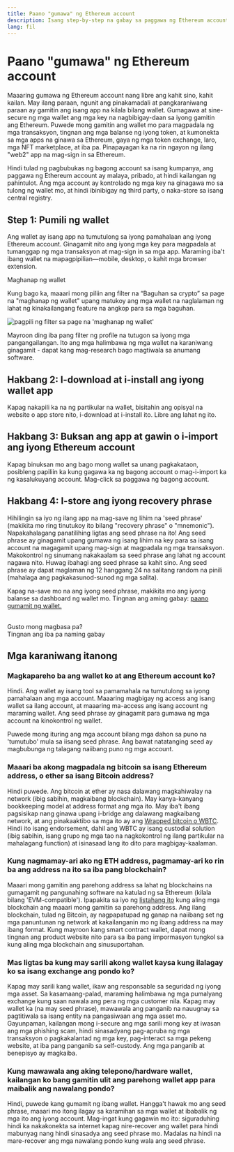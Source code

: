 ```yaml
---
title: Paano "gumawa" ng Ethereum account
description: Isang step-by-step na gabay sa paggawa ng Ethereum account gamit ang isang wallet.
lang: fil
---
```


# Paano "gumawa" ng Ethereum account

Maaaring gumawa ng Ethereum account nang libre ang kahit sino, kahit kailan. May ilang paraan, ngunit ang pinakamadali at pangkaraniwang paraan ay gamitin ang isang app na kilala bilang wallet. Gumagawa at sine-secure ng mga wallet ang mga key na nagbibigay-daan sa iyong gamitin ang Ethereum. Puwede mong gamitin ang wallet mo para magpadala ng mga transaksyon, tingnan ang mga balanse ng iyong token, at kumonekta sa mga apps na ginawa sa Ethereum, gaya ng mga token exchange, laro, mga NFT marketplace, at iba pa. Pinapayagan ka na rin ngayon ng ilang "web2" app na mag-sign in sa Ethereum.

Hindi tulad ng pagbubukas ng bagong account sa isang kumpanya, ang paggawa ng Ethereum account ay malaya, pribado, at hindi kailangan ng pahintulot. Ang mga account ay kontrolado ng mga key na ginagawa mo sa tulong ng wallet mo, at hindi ibinibigay ng third party, o naka-store sa isang central registry.

## Step 1: Pumili ng wallet

Ang wallet ay isang app na tumutulong sa iyong pamahalaan ang iyong Ethereum account. Ginagamit nito ang iyong mga key para magpadala at tumanggap ng mga transaksyon at mag-sign in sa mga app. Maraming iba't ibang wallet na mapagpipilian—mobile, desktop, o kahit mga browser extension.

<ButtonLink href="/wallets/find-wallet/">
  Maghanap ng wallet
</ButtonLink>

Kung bago ka, maaari mong piliin ang filter na “Baguhan sa crypto” sa page na "maghanap ng wallet" upang matukoy ang mga wallet na naglalaman ng lahat ng kinakailangang feature na angkop para sa mga baguhan.

![pagpili ng filter sa page na 'maghanap ng wallet'](./wallet-box.png)

Mayroon ding iba pang filter ng profile na tutugon sa iyong mga pangangailangan. Ito ang mga halimbawa ng mga wallet na karaniwang ginagamit - dapat kang mag-research bago magtiwala sa anumang software.

## Hakbang 2: I-download at i-install ang iyong wallet app

Kapag nakapili ka na ng partikular na wallet, bisitahin ang opisyal na website o app store nito, i-download at i-install ito. Libre ang lahat ng ito.

## Hakbang 3: Buksan ang app at gawin o i-import ang iyong Ethereum account

Kapag binuksan mo ang bago mong wallet sa unang pagkakataon, posibleng papiliin ka kung gagawa ka ng bagong account o mag-i-import ka ng kasalukuyang account. Mag-click sa paggawa ng bagong account.

## Hakbang 4: I-store ang iyong recovery phrase

Hihilingin sa iyo ng ilang app na mag-save ng lihim na 'seed phrase' (makikita mo ring tinutukoy ito bilang "recovery phrase" o "mnemonic"). Napakahalagang panatilihing ligtas ang seed phrase na ito! Ang seed phrase ay ginagamit upang gumawa ng isang lihim na key para sa isang account na magagamit upang mag-sign at magpadala ng mga transaksyon. Makokontrol ng sinumang nakakaalam sa seed phrase ang lahat ng account nagawa nito. Huwag ibahagi ang seed phrase sa kahit sino. Ang seed phrase ay dapat maglaman ng 12 hanggang 24 na salitang random na pinili (mahalaga ang pagkakasunod-sunod ng mga salita).

Kapag na-save mo na ang iyong seed phrase, makikita mo ang iyong balanse sa dashboard ng wallet mo. Tingnan ang aming gabay: [paano gumamit ng wallet.](/guides/how-to-use-a-wallet)

 <br />

<Alert variant="update">
<AlertEmoji text=":eyes:"/>
<AlertContent className="flex-row justify-between items-center">
  <div>Gusto mong magbasa pa?</div>
  <ButtonLink href="/guides/">
    Tingnan ang iba pa naming gabay
  </ButtonLink>
 </AlertContent>
</Alert>

## Mga karaniwang itanong

### Magkapareho ba ang wallet ko at ang Ethereum account ko?

Hindi. Ang wallet ay isang tool sa pamamahala na tumutulong sa iyong pamahalaan ang mga account. Maaaring magbigay ng access ang isang wallet sa ilang account, at maaaring ma-access ang isang account ng maraming wallet. Ang seed phrase ay ginagamit para gumawa ng mga account na kinokontrol ng wallet.

Puwede mong ituring ang mga account bilang mga dahon sa puno na 'tumutubo' mula sa iisang seed phrase. Ang bawat natatanging seed ay magbubunga ng talagang naiibang puno ng mga account.

### Maaari ba akong magpadala ng bitcoin sa isang Ethereum address, o ether sa isang Bitcoin address?

Hindi puwede. Ang bitcoin at ether ay nasa dalawang magkahiwalay na network (ibig sabihin, magkaibang blockchain). May kanya-kanyang bookkeeping model at address format ang mga ito. May iba't ibang pagsisikap nang ginawa upang i-bridge ang dalawang magkaibang network, at ang pinakaaktibo sa mga ito ay ang [Wrapped bitcoin o WBTC](https://www.bitcoin.com/get-started/what-is-wbtc/). Hindi ito isang endorsement, dahil ang WBTC ay isang custodial solution (ibig sabihin, isang grupo ng mga tao na nagkokontrol ng ilang partikular na mahalagang function) at isinasaad lang ito dito para magbigay-kaalaman.

### Kung nagmamay-ari ako ng ETH address, pagmamay-ari ko rin ba ang address na ito sa iba pang blockchain?

Maaari mong gamitin ang parehong address sa lahat ng blockchains na gumagamit ng pangunahing software na katulad ng sa Ethereum (kilala bilang 'EVM-compatible'). Ipapakita sa iyo ng [listahang ito](https://chainlist.org/) kung aling mga blockchain ang maaari mong gamitin sa parehong address. Ang ilang blockchain, tulad ng Bitcoin, ay nagpapatupad ng ganap na naiibang set ng mga panuntunan ng network at kakailanganin mo ng ibang address na may ibang format. Kung mayroon kang smart contract wallet, dapat mong tingnan ang product website nito para sa iba pang impormasyon tungkol sa kung aling mga blockchain ang sinusuportahan.

### Mas ligtas ba kung may sarili akong wallet kaysa kung ilalagay ko sa isang exchange ang pondo ko?

Kapag may sarili kang wallet, ikaw ang responsable sa seguridad ng iyong mga asset. Sa kasamaang-palad, maraming halimbawa ng mga pumalyang exchange kung saan nawala ang pera ng mga customer nila. Kapag may wallet ka (na may seed phrase), mawawala ang panganib na nauugnay sa pagtitiwala sa isang entity na pangasiwaan ang mga asset mo. Gayunpaman, kailangan mong i-secure ang mga sarili mong key at iwasan ang mga phishing scam, hindi sinasadyang pag-apruba ng mga transaksyon o pagkakalantad ng mga key, pag-interact sa mga pekeng website, at iba pang panganib sa self-custody. Ang mga panganib at benepisyo ay magkaiba.

### Kung mawawala ang aking telepono/hardware wallet, kailangan ko bang gamitin ulit ang parehong wallet app para maibalik ang nawalang pondo?

Hindi, puwede kang gumamit ng ibang wallet. Hangga't hawak mo ang seed phrase, maaari mo itong ilagay sa karamihan sa mga wallet at ibabalik ng mga ito ang iyong account. Mag-ingat kung gagawin mo ito: siguraduhing hindi ka nakakonekta sa internet kapag nire-recover ang wallet para hindi mabunyag nang hindi sinasadya ang seed phrase mo. Madalas na hindi na mare-recover ang mga nawalang pondo kung wala ang seed phrase.
